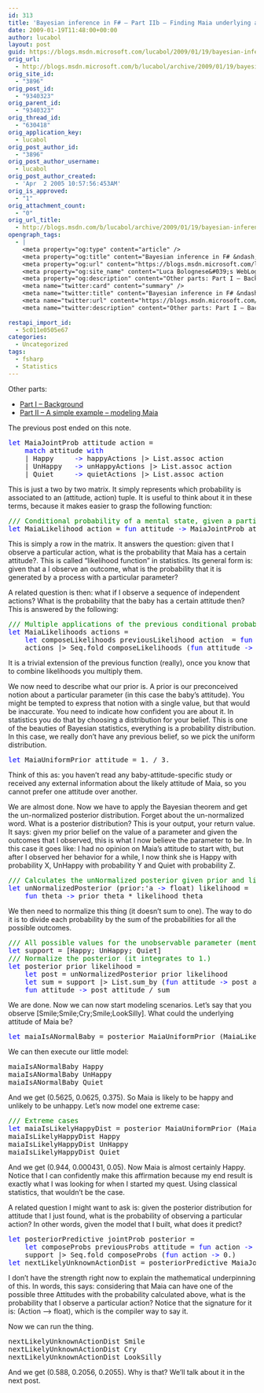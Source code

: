 ```yaml
---
id: 313
title: 'Bayesian inference in F# – Part IIb – Finding Maia underlying attitude'
date: 2009-01-19T11:48:00+00:00
author: lucabol
layout: post
guid: https://blogs.msdn.microsoft.com/lucabol/2009/01/19/bayesian-inference-in-f-part-iib-finding-maia-underlying-attitude/
orig_url:
  - http://blogs.msdn.microsoft.com/b/lucabol/archive/2009/01/19/bayesian-inference-in-f-part-iib-finding-maia-underlying-attitude.aspx
orig_site_id:
  - "3896"
orig_post_id:
  - "9340323"
orig_parent_id:
  - "9340323"
orig_thread_id:
  - "630418"
orig_application_key:
  - lucabol
orig_post_author_id:
  - "3896"
orig_post_author_username:
  - lucabol
orig_post_author_created:
  - 'Apr  2 2005 10:57:56:453AM'
orig_is_approved:
  - "1"
orig_attachment_count:
  - "0"
orig_url_title:
  - http://blogs.msdn.com/b/lucabol/archive/2009/01/19/bayesian-inference-in-f-part-iib-finding-maia-underlying-attitude.aspx
opengraph_tags:
  - |
    <meta property="og:type" content="article" />
    <meta property="og:title" content="Bayesian inference in F# &ndash; Part IIb &ndash; Finding Maia underlying attitude" />
    <meta property="og:url" content="https://blogs.msdn.microsoft.com/lucabol/2009/01/19/bayesian-inference-in-f-part-iib-finding-maia-underlying-attitude/" />
    <meta property="og:site_name" content="Luca Bolognese&#039;s WebLog" />
    <meta property="og:description" content="Other parts: Part I – Background Part II – A simple example – modeling Maia The previous post ended on this note.let MaiaJointProb attitude action = match attitude with | Happy -&gt; happyActions |&gt; List.assoc action | UnHappy -&gt; unHappyActions |&gt; List.assoc action | Quiet -&gt; quietActions |&gt; List.assoc action This is just a two..." />
    <meta name="twitter:card" content="summary" />
    <meta name="twitter:title" content="Bayesian inference in F# &ndash; Part IIb &ndash; Finding Maia underlying attitude" />
    <meta name="twitter:url" content="https://blogs.msdn.microsoft.com/lucabol/2009/01/19/bayesian-inference-in-f-part-iib-finding-maia-underlying-attitude/" />
    <meta name="twitter:description" content="Other parts: Part I – Background Part II – A simple example – modeling Maia The previous post ended on this note.let MaiaJointProb attitude action = match attitude with | Happy -&gt; happyActions |&gt; List.assoc action | UnHappy -&gt; unHappyActions |&gt; List.assoc action | Quiet -&gt; quietActions |&gt; List.assoc action This is just a two..." />
    
restapi_import_id:
  - 5c011e0505e67
categories:
  - Uncategorized
tags:
  - fsharp
  - Statistics
---
```

Other parts:

  * [Part I – Background](http://blogs.msdn.com/lucabol/archive/2008/11/07/bayesian-inference-in-f-part-i-background.aspx) 
  * [Part II – A simple example – modeling Maia](http://blogs.msdn.com/lucabol/archive/2008/11/26/bayesian-inference-in-f-part-iia-a-simple-example-modeling-maia.aspx) 

The previous post ended on this note.

<pre class="code"><span style="color:blue;">let </span>MaiaJointProb attitude action =
    <span style="color:blue;">match </span>attitude <span style="color:blue;">with
    </span>| Happy     <span style="color:blue;">-&gt; </span>happyActions |&gt; List.assoc action
    | UnHappy   <span style="color:blue;">-&gt; </span>unHappyActions |&gt; List.assoc action
    | Quiet     <span style="color:blue;">-&gt; </span>quietActions |&gt; List.assoc action</pre>

This is just a two by two matrix. It simply represents which probability is associated to an (attitude, action) tuple. It is useful to think about it in these terms, because it makes easier to grasp the following function:

<pre class="code"><span style="color:green;">/// Conditional probability of a mental state, given a particular observed action
</span><span style="color:blue;">let </span>MaiaLikelihood action = <span style="color:blue;">fun </span>attitude <span style="color:blue;">-&gt; </span>MaiaJointProb attitude action</pre>



This is simply a row in the matrix. It answers the question: given that I observe a particular action, what is the probability that Maia has a certain attitude?. This is called “likelihood function” in statistics. Its general form is: given that a I observe an outcome, what is the probability that it is generated by a process with a particular parameter?

A related question is then: what if I observe a sequence of independent actions? What is the probability that the baby has a certain attitude then? This is answered by the following:

<pre class="code"><span style="color:green;">/// Multiple applications of the previous conditional probabilities for a series of actions (multiplied)
</span><span style="color:blue;">let </span>MaiaLikelihoods actions =
    <span style="color:blue;">let </span>composeLikelihoods previousLikelihood action  = <span style="color:blue;">fun </span>attitude <span style="color:blue;">-&gt; </span>previousLikelihood attitude * MaiaLikelihood action attitude
    actions |&gt; Seq.fold composeLikelihoods (<span style="color:blue;">fun </span>attitude <span style="color:blue;">-&gt; </span>1.)</pre>

It is a trivial extension of the previous function (really), once you know that to combine likelihoods you multiply them.

We now need to describe what our prior is. A prior is our preconceived notion about a particular parameter (in this case the baby’s attitude). You might be tempted to express that notion with a single value, but that would be inaccurate. You need to indicate how confident you are about it. In statistics you do that by choosing a distribution for your belief. This is one of the beauties of Bayesian statistics, everything is a probability distribution. In this case, we really don’t have any previous belief, so we pick the uniform distribution.

<pre class="code"><span style="color:blue;">let </span>MaiaUniformPrior attitude = 1. / 3.</pre>

Think of this as: you haven’t read any baby-attitude-specific study or received any external information about the likely attitude of Maia, so you cannot prefer one attitude over another.

We are almost done. Now we have to apply the Bayesian theorem and get the un-normalized posterior distribution. Forget about the un-normalized word. What is a posterior distribution? This is your output, your return value. It says: given my prior belief on the value of a parameter and given the outcomes that I observed, this is what I now believe the parameter to be. In this case it goes like: I had no opinion on Maia’s attitude to start with, but after I observed her behavior for a while, I now think she is Happy with probability X, UnHappy with probability Y and Quiet with probability Z.

<pre class="code"><span style="color:green;">/// Calculates the unNormalized posterior given prior and likelihood
</span><span style="color:blue;">let </span>unNormalizedPosterior (prior:'a <span style="color:blue;">-&gt; </span>float) likelihood =
    <span style="color:blue;">fun </span>theta <span style="color:blue;">-&gt; </span>prior theta * likelihood theta</pre>



We then need to normalize this thing (it doesn’t sum to one). The way to do it is to divide each probability by the sum of the probabilities for all the possible outcomes.

<pre class="code"><span style="color:green;">/// All possible values for the unobservable parameter (mental state)
</span><span style="color:blue;">let </span>support = [Happy; UnHappy; Quiet]
<span style="color:green;">/// Normalize the posterior (it integrates to 1.)
</span><span style="color:blue;">let </span>posterior prior likelihood =
    <span style="color:blue;">let </span>post = unNormalizedPosterior prior likelihood
    <span style="color:blue;">let </span>sum = support |&gt; List.sum_by (<span style="color:blue;">fun </span>attitude <span style="color:blue;">-&gt; </span>post attitude)
    <span style="color:blue;">fun </span>attitude <span style="color:blue;">-&gt; </span>post attitude / sum</pre>

We are done. Now we can now start modeling scenarios. Let’s say that you observe [Smile;Smile;Cry;Smile;LookSilly]. What could the underlying attitude of Maia be?

<pre class="code"><span style="color:blue;">let </span>maiaIsANormalBaby = posterior MaiaUniformPrior (MaiaLikelihoods [Smile;Smile;Cry;Smile;LookSilly])</pre>

We can then execute our little model:

<pre class="code">maiaIsANormalBaby Happy
maiaIsANormalBaby UnHappy
maiaIsANormalBaby Quiet</pre>

And we get (0.5625, 0.0625, 0.375). So Maia is likely to be happy and unlikely to be unhappy. Let’s now model one extreme case:

<pre class="code"><span style="color:green;">/// Extreme cases
</span><span style="color:blue;">let </span>maiaIsLikelyHappyDist = posterior MaiaUniformPrior (MaiaLikelihoods [Smile;Smile;Smile;Smile;Smile;Smile;Smile])
maiaIsLikelyHappyDist Happy
maiaIsLikelyHappyDist UnHappy<br />maiaIsLikelyHappyDist Quiet</pre>

And we get (0.944, 0.000431, 0.05). Now Maia is almost certainly Happy. Notice that I can confidently make this affirmation because my end result is exactly what I was looking for when I started my quest. Using classical statistics, that wouldn’t be the case.

A related question I might want to ask is: given the posterior distribution for attitude that I just found, what is the probability of observing a particular action? In other words, given the model that I built, what does it predict?

<pre class="code"><span style="color:blue;">let </span>posteriorPredictive jointProb posterior =
    <span style="color:blue;">let </span>composeProbs previousProbs attitude = <span style="color:blue;">fun </span>action <span style="color:blue;">-&gt; </span>previousProbs action + jointProb attitude action * posterior attitude
    support |&gt; Seq.fold composeProbs (<span style="color:blue;">fun </span>action <span style="color:blue;">-&gt; </span>0.)
<span style="color:blue;">let </span>nextLikelyUnknownActionDist = posteriorPredictive MaiaJointProb maiaIsLikelyHappyDist</pre>

I don’t have the strength right now to explain the mathematical underpinning of this. In words, this says: considering that Maia can have one of the possible three Attitudes with the probability calculated above, what is the probability that I observe a particular action? Notice that the signature for it is: (Action –> float), which is the compiler way to say it.

Now we can run the thing.

<pre class="code">nextLikelyUnknownActionDist Smile
nextLikelyUnknownActionDist Cry
nextLikelyUnknownActionDist LookSilly</pre>

And we get (0.588, 0.2056, 0.2055). Why is that? We’ll talk about it in the next post.
